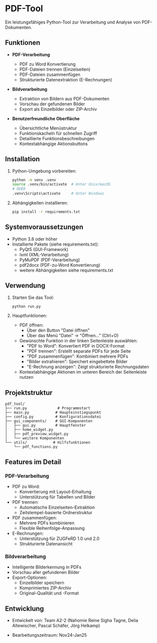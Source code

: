 # PDF-Tool

Ein leistungsfähiges Python-Tool zur Verarbeitung und Analyse von PDF-Dokumenten.

## Funktionen

- **PDF-Verarbeitung**
  - PDF zu Word Konvertierung
  - PDF-Dateien trennen (Einzelseiten)
  - PDF-Dateien zusammenfügen
  - Strukturierte Datenextraktion (E-Rechnungen)

- **Bildverarbeitung**
  - Extraktion von Bildern aus PDF-Dokumenten
  - Vorschau der gefundenen Bilder
  - Export als Einzelbilder oder ZIP-Archiv

- **Benutzerfreundliche Oberfläche**
  - Übersichtliche Menüstruktur
  - Funktionskacheln für schnellen Zugriff
  - Detaillierte Funktionsbeschreibungen
  - Kontextabhängige Aktionsbuttons

## Installation

1. Python-Umgebung vorbereiten:
   ```bash
   python -m venv .venv
   source .venv/bin/activate  # Unter Unix/macOS
   # ODER
   .venv\Scripts\activate     # Unter Windows
   ```

2. Abhängigkeiten installieren:
   ```bash
   pip install -r requirements.txt
   ```

## Systemvoraussetzungen

- Python 3.8 oder höher
- Installierte Pakete (siehe requirements.txt):
  - PyQt5 (GUI-Framework)
  - lxml (XML-Verarbeitung)
  - PyMuPDF (PDF-Verarbeitung)
  - pdf2docx (PDF-zu-Word Konvertierung)
  - weitere Abhängigkeiten siehe requirements.txt

## Verwendung

1. Starten Sie das Tool:
   ```bash
   python run.py
   ```

2. Hauptfunktionen:
   - PDF öffnen:
     - Über den Button "Datei öffnen"
     - Über das Menü "Datei" -> "Öffnen..." (Ctrl+O)
   - Gewünschte Funktion in der linken Seitenleiste auswählen:
     - "PDF to Word": Konvertiert PDF in DOCX-Format
     - "PDF trennen": Erstellt separate PDFs für jede Seite
     - "PDF zusammenfügen": Kombiniert mehrere PDFs
     - "Bilder extrahieren": Speichert eingebettete Bilder
     - "E-Rechnung anzeigen": Zeigt strukturierte Rechnungsdaten
   - Kontextabhängige Aktionen im unteren Bereich der Seitenleiste nutzen

## Projektstruktur

```
pdf_tool/
├── run.py              # Programmstart
├── main.py            # Haupteinstiegspunkt
├── config.py          # Konfigurationsdatei
├── gui_components/    # GUI-Komponenten
│   ├── gui.py         # Hauptfenster
│   ├── home_widget.py
│   ├── pdf_preview_widget.py
│   └── weitere Komponenten
└── utils/            # Hilfsfunktionen
    └── pdf_functions.py
```

## Features im Detail

### PDF-Verarbeitung
- PDF zu Word:
  - Konvertierung mit Layout-Erhaltung
  - Unterstützung für Tabellen und Bilder
- PDF trennen:
  - Automatische Einzelseiten-Extraktion
  - Zeitstempel-basierte Ordnerstruktur
- PDF zusammenfügen:
  - Mehrere PDFs kombinieren
  - Flexible Reihenfolge-Anpassung
- E-Rechnungen:
  - Unterstützung für ZUGFeRD 1.0 und 2.0
  - Strukturierte Datenansicht

### Bildverarbeitung
- Intelligente Bilderkennung in PDFs
- Vorschau aller gefundenen Bilder
- Export-Optionen:
  - Einzelbilder speichern
  - Komprimiertes ZIP-Archiv
  - Original-Qualität und -Format

## Entwicklung

- Entwickelt von: Team A2-2 (Nahomie Reine Sigha Tagne, Delia Altewischer, Pascal Schäfer, Jörg Helkamp)

- Bearbeitungszeitraum: Nov24-Jan25

